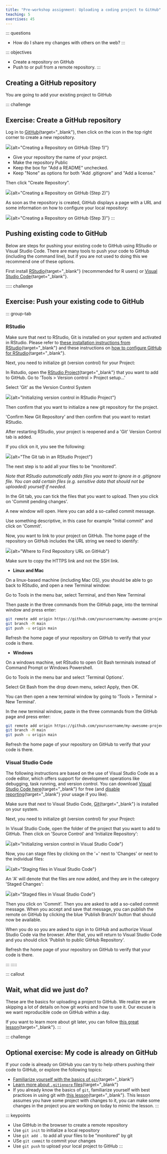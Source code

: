 ```yaml
---
title: "Pre-workshop assignment: Uploading a coding project to GitHub"
teaching: 5
exercises: 45
---
```


::: questions
-   How do I share my changes with others on the web?
:::

::: objectives
-   Create a repository on GitHub
-   Push to or pull from a remote repository.
:::

## Creating a GitHub repository

You are going to add your existing project to GitHub

::: challenge
## Exercise: Create a GitHub repository

Log in to [GitHub](https://github.com){target="_blank"}, then click on the icon in the top right corner to create a new repository.

![](fig/github-create-repo-01.png){alt="Creating a Repository on GitHub (Step 1)"}

-   Give your repository the name of your project.
-   Make the repository Public
-   Keep the box for "Add a README" unchecked.
-   Keep "None" as options for both "Add .gitignore" and "Add a license."

Then click "Create Repository".

![](fig/github-create-repo-02.png){alt="Creating a Repository on GitHub (Step 2)"}

As soon as the repository is created, GitHub displays a page with a URL and some information on how to configure your local repository:

![](fig/github-create-repo-03.png){alt="Creating a Repository on GitHub (Step 3)"}
:::

## Pushing existing code to GitHub

Below are steps for pushing your existing code to GitHub using RStudio or Visual Studio Code. 
There are many tools to push your code to GitHub (including the command line), but if you are not used to doing this we recommend one of these options.

First install [RStudio](https://posit.co/download/rstudio-desktop/){target="_blank"} (recommended for R users) 
or [Visual Studio Code](https://code.visualstudio.com/){target="_blank"}.

::::: challenge
## Exercise: Push your existing code to GitHub

::: group-tab
### RStudio

Make sure that next to RStudio, Git is installed on your system and activated in RStudio. 
Please refer to [these installation instructions from RStudio](https://docs.posit.co/ide/user/ide/guide/tools/version-control.html){target="_blank"} 
and these instructions on [how to configure GitHub for RStudio](https://gist.github.com/Z3tt/3dab3535007acf108391649766409421){target="_blank"}.

Next, you need to initialize git (version control) for your Project:

In Rstudio, open the [RStudio Project](https://support.posit.co/hc/en-us/articles/200526207-Using-RStudio-Projects){target="_blank"} 
that you want to add to GitHub. Go to 'Tools \> Version control \> Project setup...'

Select 'Git' as the Version Control System

![](fig/git-rstudio.png){alt="Initializing version control in RStudio Project"}

Then confirm that you want to initialize a new git repository for the project.

'Confirm New Git Repository' and then confirm that you want to restart RStudio.

After restarting RStudio, your project is reopened and a 'Git' Version Control tab is added.

If you click on it, you see the following:

![](fig/git-tab-rstudio.png){alt="The Git tab in an RStudio Project"}

The next step is to add all your files to be “monitored”.

*Note that RStudio automatically adds files you want to ignore in a .gitignore file. You can add certain files (e.g. sensitive data that should not be uploaded) yourself if needed.*

In the Git tab, you can tick the files that you want to upload. Then you click on 'Commit pending changes'.

A new window will open. Here you can add a so-called commit message.

Use something descriptive, in this case for example "Initial commit" and click on 'Commit'.

Now, you want to link to your project on GitHub. The home page of the repository on GitHub includes the URL string we need to identify:

![](fig/github-find-repo-string.png){alt="Where to Find Repository URL on GitHub"}

Make sure to copy the HTTPS link and not the SSH link.

-   **Linux and Mac**

On a linux-based machine (including Mac OS), you should be able to go back to RStudio, and open a new Terminal window:

Go to Tools in the menu bar, select Terminal, and then New Terminal

Then paste in the three commands from the GitHub page, into the terminal window and press enter:

``` bash
git remote add origin https://github.com/yourusername/my-awesome-project.git
git branch -M main
git push -u origin main
```

Refresh the home page of your repository on GitHub to verify that your code is there.

-   **Windows**

On a windows machine, set RStudio to open Git Bash terminals instead of Command Prompt or Windows Powershell.

Go to Tools in the menu bar and select 'Terminal Options'.

Select Git Bash from the drop down menu, select Apply, then OK.

You can then open a new terminal window by going to 'Tools \> Terminal \> New Terminal'.

In the new terminal window, paste in the three commands from the GitHub page and press enter:

``` bash
git remote add origin https://github.com/yourusername/my-awesome-project.git
git branch -M main
git push -u origin main
```

Refresh the home page of your repository on GitHub to verify that your code is there.

### Visual Studio Code

The following instructions are based on the use of Visual Studio Code as a code editor, which offers support for development operations like debugging, task running, and version
control. You can download [Visual Studio Code here](https://code.visualstudio.com/){target="_blank"} for free (and [disable reporting](https://code.visualstudio.com/docs/supporting/faq#_how-to-disable-telemetry-reporting){target="_blank"} your usage if you like).

Make sure that next to Visual Studio Code, [Git](https://git-scm.com/downloads){target="_blank"} is installed on your system.

Next, you need to initialize git (version control) for your Project:

In Visual Studio Code, open the folder of the project that you want to add to GitHub. 
Then click on 'Source Control' and 'Initialize Repository':

![](fig/git-vscode.png){alt="Initializing version control in Visual Studio Code"}

Now, you can stage files by clicking on the '+' next to 'Changes' or next to the individual files:

![](fig/git-vscode-stage.png){alt="Staging files in Visual Studio Code"}

An 'A' will denote that the files are now added, and they are in the category 'Staged Changes':

![](fig/git-vscode-added-staged.png){alt="Staged files in Visual Studio Code"}

Then you click on 'Commit'. Then you are asked to add a so-called commit message. When you accept and save
that message, you can publish the remote on GitHub by clicking the blue 'Publish Branch' button that should now
be available.  

When you do so you are asked to sign in to GitHub and authorize Visual Studio Code via the browser. After that, you
will return to Visual Studio Code and you should click 'Publish to public GitHub Repository'.

Refresh the home page of your repository on GitHub to verify that your code is there.

:::
:::::

::: callout
## Wait, what did we just do?

These are the basics for uploading a project to GitHub. We realize we are skipping a lot of details on how git works and how to use it. Our excuse is we want reproducible code on GitHub within a day.

If you want to learn more about git later, you can follow [this great lesson](https://swcarpentry.github.io/git-novice/){target="_blank"}.
:::

::: challenge
## Optional exercise: My code is already on GitHub

If your code is already on GitHub you can try to help others pushing their code to GitHub, or explore the following topics:

-   [Familiarize yourself with the basics of `git`](https://swcarpentry.github.io/git-novice/){target="_blank"}
-   [Learn more about `.gitignore` files](https://swcarpentry.github.io/git-novice/06-ignore.html){target="_blank"}
-   If you already know the basics of `git`, familiarize yourself with best practices in using git with [this lesson](https://carpentries-incubator.github.io/python-intermediate-development/14-collaboration-using-git/index.html){target="_blank"}. This lesson assumes you have some project with changes to it, you can make some changes in the project you are working on today to mimic the lesson.
:::

::: keypoints
-   Use GitHub in the browser to create a remote repository
-   Use `git init` to initialize a local repository
-   Use `git add .` to add all your files to be "monitored" by git
-   USe `git commit` to commit your changes
-   Use `git push` to upload your local project to GitHub
:::
